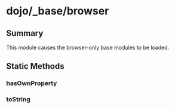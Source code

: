 # dojo/_base/browser

## Summary

This module causes the browser-only base modules to be loaded.
## Static Methods

### hasOwnProperty


### toString


